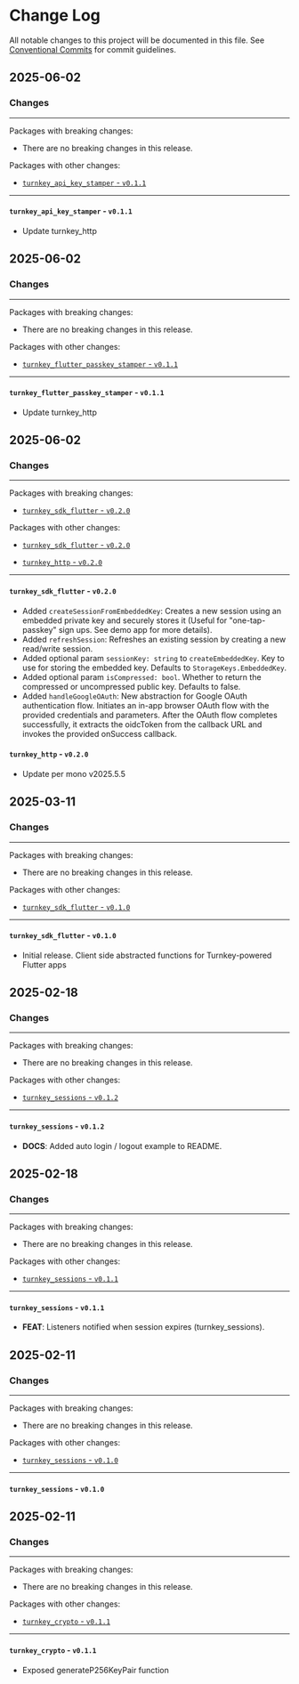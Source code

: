 # Change Log

All notable changes to this project will be documented in this file.
See [Conventional Commits](https://conventionalcommits.org) for commit guidelines.

## 2025-06-02

### Changes

---

Packages with breaking changes:

 - There are no breaking changes in this release.

Packages with other changes:

 - [`turnkey_api_key_stamper` - `v0.1.1`](#turnkey_api_key_stamper---v011)

---

#### `turnkey_api_key_stamper` - `v0.1.1`

 - Update turnkey_http


## 2025-06-02

### Changes

---

Packages with breaking changes:

 - There are no breaking changes in this release.

Packages with other changes:

 - [`turnkey_flutter_passkey_stamper` - `v0.1.1`](#turnkey_flutter_passkey_stamper---v011)

---

#### `turnkey_flutter_passkey_stamper` - `v0.1.1`

 - Update turnkey_http


## 2025-06-02

### Changes

---

Packages with breaking changes:

- [`turnkey_sdk_flutter` - `v0.2.0`](#turnkey_sdk_flutter---v020)

Packages with other changes:

- [`turnkey_sdk_flutter` - `v0.2.0`](#turnkey_sdk_flutter---v020)

- [`turnkey_http` - `v0.2.0`](#turnkey_http---v020)

---

#### `turnkey_sdk_flutter` - `v0.2.0`

- Added `createSessionFromEmbeddedKey`: Creates a new session using an embedded private key and securely stores it (Useful for "one-tap-passkey" sign ups. See demo app for more details).
- Added `refreshSession`: Refreshes an existing session by creating a new read/write session.
- Added optional param `sessionKey: string` to `createEmbeddedKey`. Key to use for storing the embedded key. Defaults to `StorageKeys.EmbeddedKey`.
- Added optional param `isCompressed: bool`. Whether to return the compressed or uncompressed public key. Defaults to false.
- Added `handleGoogleOAuth`: New abstraction for Google OAuth authentication flow. Initiates an in-app browser OAuth flow with the provided credentials and parameters. After the OAuth flow completes successfully, it extracts the oidcToken from the callback URL and invokes the provided onSuccess callback.

#### `turnkey_http` - `v0.2.0`

- Update per mono v2025.5.5

## 2025-03-11

### Changes

---

Packages with breaking changes:

- There are no breaking changes in this release.

Packages with other changes:

- [`turnkey_sdk_flutter` - `v0.1.0`](#turnkey_sdk_flutter---v010)

---

#### `turnkey_sdk_flutter` - `v0.1.0`

- Initial release. Client side abstracted functions for Turnkey-powered Flutter apps

## 2025-02-18

### Changes

---

Packages with breaking changes:

- There are no breaking changes in this release.

Packages with other changes:

- [`turnkey_sessions` - `v0.1.2`](#turnkey_sessions---v012)

---

#### `turnkey_sessions` - `v0.1.2`

- **DOCS**: Added auto login / logout example to README.

## 2025-02-18

### Changes

---

Packages with breaking changes:

- There are no breaking changes in this release.

Packages with other changes:

- [`turnkey_sessions` - `v0.1.1`](#turnkey_sessions---v011)

---

#### `turnkey_sessions` - `v0.1.1`

- **FEAT**: Listeners notified when session expires (turnkey_sessions).

## 2025-02-11

### Changes

---

Packages with breaking changes:

- There are no breaking changes in this release.

Packages with other changes:

- [`turnkey_sessions` - `v0.1.0`](#turnkey_sessions---v010)

---

#### `turnkey_sessions` - `v0.1.0`

## 2025-02-11

### Changes

---

Packages with breaking changes:

- There are no breaking changes in this release.

Packages with other changes:

- [`turnkey_crypto` - `v0.1.1`](#turnkey_crypto---v011)

---

#### `turnkey_crypto` - `v0.1.1`

- Exposed generateP256KeyPair function
